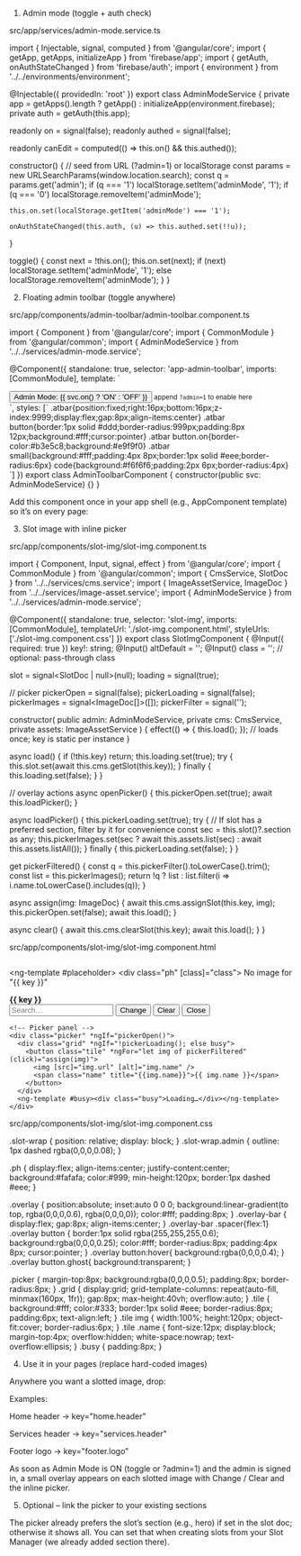 1) Admin mode (toggle + auth check)

src/app/services/admin-mode.service.ts

import { Injectable, signal, computed } from '@angular/core';
import { getApp, getApps, initializeApp } from 'firebase/app';
import { getAuth, onAuthStateChanged } from 'firebase/auth';
import { environment } from '../../environments/environment';

@Injectable({ providedIn: 'root' })
export class AdminModeService {
  private app = getApps().length ? getApp() : initializeApp(environment.firebase);
  private auth = getAuth(this.app);

  readonly on = signal<boolean>(false);
  readonly authed = signal<boolean>(false);

  readonly canEdit = computed(() => this.on() && this.authed());

  constructor() {
    // seed from URL (?admin=1) or localStorage
    const params = new URLSearchParams(window.location.search);
    const q = params.get('admin');
    if (q === '1') localStorage.setItem('adminMode', '1');
    if (q === '0') localStorage.removeItem('adminMode');

    this.on.set(localStorage.getItem('adminMode') === '1');

    onAuthStateChanged(this.auth, (u) => this.authed.set(!!u));
  }

  toggle() {
    const next = !this.on();
    this.on.set(next);
    if (next) localStorage.setItem('adminMode', '1'); else localStorage.removeItem('adminMode');
  }
}

2) Floating admin toolbar (toggle anywhere)

src/app/components/admin-toolbar/admin-toolbar.component.ts

import { Component } from '@angular/core';
import { CommonModule } from '@angular/common';
import { AdminModeService } from '../../services/admin-mode.service';

@Component({
  standalone: true,
  selector: 'app-admin-toolbar',
  imports: [CommonModule],
  template: `
  <div class="atbar" *ngIf="svc.authed()">
    <button (click)="svc.toggle()" [class.on]="svc.on()">
      Admin Mode: {{ svc.on() ? 'ON' : 'OFF' }}
    </button>
    <small *ngIf="!svc.on()">append <code>?admin=1</code> to enable here</small>
  </div>
  `,
  styles: [`
  .atbar{position:fixed;right:16px;bottom:16px;z-index:9999;display:flex;gap:8px;align-items:center}
  .atbar button{border:1px solid #ddd;border-radius:999px;padding:8px 12px;background:#fff;cursor:pointer}
  .atbar button.on{border-color:#b3e5c8;background:#e9f9f0}
  .atbar small{background:#fff;padding:4px 8px;border:1px solid #eee;border-radius:6px}
  code{background:#f6f6f6;padding:2px 6px;border-radius:4px}
  `]
})
export class AdminToolbarComponent {
  constructor(public svc: AdminModeService) {}
}


Add this component once in your app shell (e.g., AppComponent template) so it’s on every page:

<router-outlet></router-outlet>
<app-admin-toolbar></app-admin-toolbar>

3) Slot image with inline picker

src/app/components/slot-img/slot-img.component.ts

import { Component, Input, signal, effect } from '@angular/core';
import { CommonModule } from '@angular/common';
import { CmsService, SlotDoc } from '../../services/cms.service';
import { ImageAssetService, ImageDoc } from '../../services/image-asset.service';
import { AdminModeService } from '../../services/admin-mode.service';

@Component({
  standalone: true,
  selector: 'slot-img',
  imports: [CommonModule],
  templateUrl: './slot-img.component.html',
  styleUrls: ['./slot-img.component.css']
})
export class SlotImgComponent {
  @Input({ required: true }) key!: string;
  @Input() altDefault = '';
  @Input() class = ''; // optional: pass-through class

  slot = signal<SlotDoc | null>(null);
  loading = signal<boolean>(true);

  // picker
  pickerOpen = signal(false);
  pickerLoading = signal(false);
  pickerImages = signal<ImageDoc[]>([]);
  pickerFilter = signal('');

  constructor(
    public admin: AdminModeService,
    private cms: CmsService,
    private assets: ImageAssetService
  ) {
    effect(() => { this.load(); }); // loads once; key is static per instance
  }

  async load() {
    if (!this.key) return;
    this.loading.set(true);
    try {
      this.slot.set(await this.cms.getSlot(this.key));
    } finally {
      this.loading.set(false);
    }
  }

  // overlay actions
  async openPicker() {
    this.pickerOpen.set(true);
    await this.loadPicker();
  }

  async loadPicker() {
    this.pickerLoading.set(true);
    try {
      // If slot has a preferred section, filter by it for convenience
      const sec = this.slot()?.section as any;
      this.pickerImages.set(sec ? await this.assets.list(sec) : await this.assets.listAll());
    } finally {
      this.pickerLoading.set(false);
    }
  }

  get pickerFiltered() {
    const q = this.pickerFilter().toLowerCase().trim();
    const list = this.pickerImages();
    return !q ? list : list.filter(i => i.name.toLowerCase().includes(q));
  }

  async assign(img: ImageDoc) {
    await this.cms.assignSlot(this.key, img);
    this.pickerOpen.set(false);
    await this.load();
  }

  async clear() {
    await this.cms.clearSlot(this.key);
    await this.load();
  }
}


src/app/components/slot-img/slot-img.component.html

<div class="slot-wrap" [class.admin]="admin.canEdit()">
  <!-- Render image or placeholder -->
  <img *ngIf="slot()?.url; else placeholder"
       [src]="slot()!.url"
       [alt]="slot()?.alt || altDefault"
       [class]="class" />

  <ng-template #placeholder>
    <div class="ph" [class]="class"> <!-- keeps space -->
      <span>No image for "{{ key }}"</span>
    </div>
  </ng-template>

  <!-- Inline overlay -->
  <div class="overlay" *ngIf="admin.canEdit()">
    <div class="overlay-bar">
      <strong>{{ key }}</strong>
      <div class="spacer"></div>
      <input type="text" placeholder="Search…" (input)="pickerFilter.set(($event.target as HTMLInputElement).value)" *ngIf="pickerOpen()" />
      <button *ngIf="!pickerOpen()" (click)="openPicker()">Change</button>
      <button *ngIf="slot()?.url" class="ghost" (click)="clear()">Clear</button>
      <button class="ghost" *ngIf="pickerOpen()" (click)="pickerOpen.set(false)">Close</button>
    </div>

    <!-- Picker panel -->
    <div class="picker" *ngIf="pickerOpen()">
      <div class="grid" *ngIf="!pickerLoading(); else busy">
        <button class="tile" *ngFor="let img of pickerFiltered" (click)="assign(img)">
          <img [src]="img.url" [alt]="img.name" />
          <span class="name" title="{{img.name}}">{{ img.name }}</span>
        </button>
      </div>
      <ng-template #busy><div class="busy">Loading…</div></ng-template>
    </div>
  </div>
</div>


src/app/components/slot-img/slot-img.component.css

.slot-wrap { position: relative; display: block; }
.slot-wrap.admin { outline: 1px dashed rgba(0,0,0,0.08); }

.ph { display:flex; align-items:center; justify-content:center; background:#fafafa; color:#999; min-height:120px; border:1px dashed #eee; }

.overlay { position:absolute; inset:auto 0 0 0; background:linear-gradient(to top, rgba(0,0,0,0.6), rgba(0,0,0,0)); color:#fff; padding:8px; }
.overlay-bar { display:flex; gap:8px; align-items:center; }
.overlay-bar .spacer{flex:1}
.overlay button { border:1px solid rgba(255,255,255,0.6); background:rgba(0,0,0,0.25); color:#fff; border-radius:8px; padding:4px 8px; cursor:pointer; }
.overlay button:hover{ background:rgba(0,0,0,0.4); }
.overlay button.ghost{ background:transparent; }

.picker { margin-top:8px; background:rgba(0,0,0,0.5); padding:8px; border-radius:8px; }
.grid { display:grid; grid-template-columns: repeat(auto-fill, minmax(160px, 1fr)); gap:8px; max-height:40vh; overflow:auto; }
.tile { background:#fff; color:#333; border:1px solid #eee; border-radius:8px; padding:6px; text-align:left; }
.tile img { width:100%; height:120px; object-fit:cover; border-radius:6px; }
.tile .name { font-size:12px; display:block; margin-top:4px; overflow:hidden; white-space:nowrap; text-overflow:ellipsis; }
.busy { padding:8px; }

4) Use it in your pages (replace hard-coded images)

Anywhere you want a slotted image, drop:

<slot-img key="home.header" altDefault="Home Hero" class="hero-img"></slot-img>


Examples:

Home header → key="home.header"

Services header → key="services.header"

Footer logo → key="footer.logo"

As soon as Admin Mode is ON (toggle or ?admin=1) and the admin is signed in, a small overlay appears on each slotted image with Change / Clear and the inline picker.

5) Optional – link the picker to your existing sections

The picker already prefers the slot’s section (e.g., hero) if set in the slot doc; otherwise it shows all. You can set that when creating slots from your Slot Manager (we already added section there).